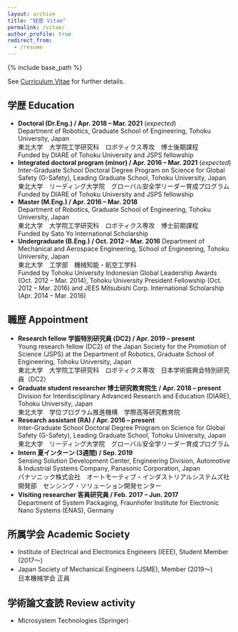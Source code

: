 ```yaml
---
layout: archive
title: "経歴 Vitae"
permalink: /vitae/
author_profile: true
redirect_from:
  - /resume
---
```


{% include base_path %}

See [Curriculum Vitae](http://bit.ly/cv-muhammadsaf) for further details.

## 学歴 Education

* **Doctoral (Dr.Eng.) / Apr. 2018 – Mar. 2021** (_expected_)  
  Department of Robotics, Graduate School of Engineering, Tohoku University, Japan  
  東北大学　大学院工学研究科　ロボティクス専攻　博士後期課程  
  Funded by DIARE of Tohoku University and JSPS fellowship
* **Integrated doctoral program (minor) / Apr. 2016 – Mar. 2021** (_expected_)  
  Inter-Graduate School Doctoral Degree Program on Science for Global Safety (G-Safety), Leading Graduate School, Tohoku University, Japan  
  東北大学　リーディング大学院　グローバル安全学リーダー育成プログラム  
  Funded by DIARE of Tohoku University and JSPS fellowship
* **Master (M.Eng.) / Apr. 2016 – Mar. 2018**  
  Department of Robotics, Graduate School of Engineering, Tohoku University, Japan  
  東北大学　大学院工学研究科　ロボティクス専攻　博士前期課程  
  Funded by Sato Yo International Scholarship  
* **Undergraduate (B.Eng.) / Oct. 2012 – Mar. 2016**
  Department of Mechanical and Aerospace Engineering, School of Engineering, Tohoku University, Japan  
  東北大学　工学部　機械知能・航空工学科  
  Funded by Tohoku University Indonesian Global Leadership Awards (Oct. 2012 – Mar. 2014), Tohoku University President Fellowship (Oct. 2012 – Mar. 2016) and JEES Mitsubishi Corp. International Scholarship (Apr. 2014 – Mar. 2016)

## 職歴 Appointment

* **Research fellow 学振特別研究員 (DC2) / Apr. 2019 – present**  
  Young research fellow (DC2) of the Japan Society for the Promotion of Science (JSPS) at the Department of Robotics, Graduate School of Engineering, Tohoku University, Japan  
  東北大学　大学院工学研究科　ロボティクス専攻　日本学術振興会特別研究員（DC2）
* **Graduate student researcher 博士研究教育院生 / Apr. 2018 – present**  
  Division for Interdisciplinary Advanced Research and Education (DIARE), Tohoku University, Japan  
  東北大学　学位プログラム推進機構　学際高等研究教育院
* **Research assistant (RA) / Apr. 2016 – present**  
  Inter-Graduate School Doctoral Degree Program on Science for Global Safety (G-Safety), Leading Graduate School, Tohoku University, Japan  
  東北大学　リーディング大学院　グローバル安全学リーダー育成プログラム  
* **Intern 夏インターン (3週間) / Sep. 2019**  
  Sensing Solution Development Center, Engineering Division, Automotive & Industrial Systems Company, Panasonic Corporation, Japan  
  パナソニック株式会社　オートモーティブ・インダストリアルシステムズ社開発部　センシング・ソリューション開発センター  
* **Visiting researcher 客員研究員 / Feb. 2017 – Jun. 2017**  
  Department of System Packaging, Fraunhofer Institute for Electronic Nano Systems (ENAS), Germany  
  
## 所属学会 Academic Society

* Institute of Electrical and Electronics Engineers (IEEE), Student Member (2017〜)  
* Japan Society of Mechanical Engineers (JSME), Member (2019〜)  
  日本機械学会 正員

## 学術論文査読 Review activity

* Microsystem Technologies (Springer)  
